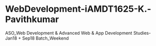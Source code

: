 # WebDevelopment-iAMDT1625-K.-Pavithkumar
ASO_Web Development &amp; Advanced Web &amp; App Development Studies- Jan18 + Sep18 Batch_Weekend
